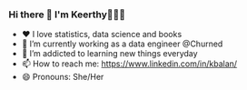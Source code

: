 ### Hi there 👋 I'm Keerthy💁🏽‍♀️


- ❤️ I love statistics, data science and books
- 🔭 I’m currently working as a data engineer @Churned
- 🌱 I’m addicted to learning new things everyday
- 📫 How to reach me: https://www.linkedin.com/in/kbalan/
- 😄 Pronouns: She/Her
 

